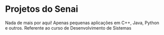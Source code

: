 # Projetos do Senai

Nada de mais por aqui! Apenas pequenas aplicações em C++, Java, Python e outros. Referente ao curso de Desenvolvimento de Sistemas

